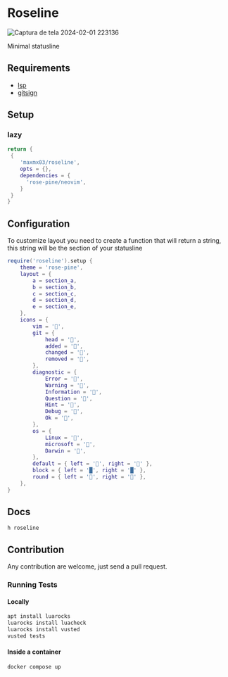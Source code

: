 # Roseline

![Captura de tela 2024-02-01 223136](https://github.com/maxmx03/roseline/assets/50273941/2d6593b7-6e80-4d22-a714-c84b15b325bb)

Minimal statusline

## Requirements

- [lsp](neovim/nvim-lspconfig)
- [gitsign](https://github.com/lewis6991/gitsigns.nvim)

## Setup

### lazy

```lua
return {
 {
    'maxmx03/roseline',
    opts = {},
    dependencies = {
      'rose-pine/neovim',
    }
 }
}
```

## Configuration

To customize layout you need to create a function that will return a string,
this string will be the section of your statusline

```lua
require('roseline').setup {
    theme = 'rose-pine',
    layout = {
        a = section_a,
        b = section_b,
        c = section_c,
        d = section_d,
        e = section_e,
    },
    icons = {
        vim = '',
        git = {
            head = '',
            added = '',
            changed = '',
            removed = '',
        },
        diagnostic = {
            Error = '',
            Warning = '',
            Information = '',
            Question = '',
            Hint = '󰌶',
            Debug = '',
            Ok = '󰧱',
        },
        os = {
            Linux = '',
            microsoft = '',
            Darwin = '',
        },
        default = { left = '', right = '' },
        block = { left = '█', right = '█' },
        round = { left = '', right = '' },
    },
}
```

## Docs

`h roseline`

## Contribution

Any contribution are welcome, just send a pull request.

### Running Tests

#### Locally

```bash
apt install luarocks
luarocks install luacheck
luarocks install vusted
vusted tests

```

#### Inside a container

```bash
docker compose up
```
